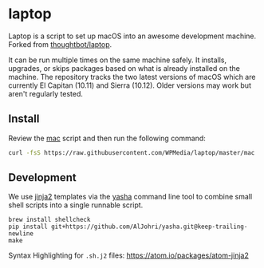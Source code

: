 # laptop

Laptop is a script to set up macOS into an awesome development machine. Forked from [thoughtbot/laptop](https://github.com/thoughtbot/laptop).

It can be run multiple times on the same machine safely. It installs, upgrades, or skips packages based on what is already installed on the machine. The repository tracks the two latest versions of macOS which are currently El Capitan (10.11) and Sierra (10.12). Older versions may work but aren't regularly tested.

## Install

Review the [mac](https://github.com/WPMedia/laptop/blob/master/mac) script and then run the following command:

```sh
curl -fsS https://raw.githubusercontent.com/WPMedia/laptop/master/mac | sh | tee ~/laptop.log
```

## Development

We use [jinja2](http://jinja.pocoo.org/docs/2.9/) templates via the [yasha](https://github.com/kblomqvist/yasha) command line tool to combine small shell scripts into a single runnable script.

```
brew install shellcheck
pip install git+https://github.com/AlJohri/yasha.git@keep-trailing-newline
make
```

Syntax Highlighting for `.sh.j2` files: https://atom.io/packages/atom-jinja2
